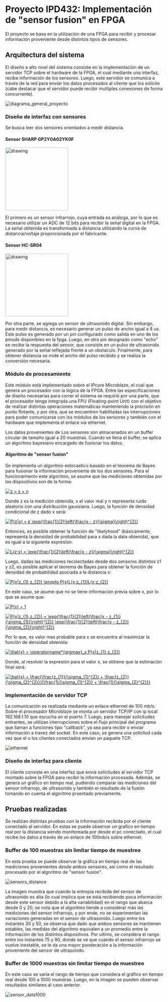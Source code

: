 # Proyecto IPD432: Implementación de "sensor fusion" en FPGA

El proyecto se basa en la utilización de una FPGA para recibir y procesar información proveniente desde distintos tipos de sensores.

## Arquitectura del sistema

El diseño a alto nivel del sistema consiste en la implementación de un servidor TCP sobre el hardware de la FPGA, el cual mediante una interfaz, recibe información de los sensores. Luego, este servidor se comunica a través de la red para enviar los datos procesados al cliente que los solicite (cabe destacar que el servidor puede recibir multiples conexiones de forma concurrente).

![diagrama_general_proyecto](https://user-images.githubusercontent.com/6885419/59152844-659bc180-8a1a-11e9-9238-d148de9c8314.png)

### Diseño de interfaz con sensores

Se busca leer dos sensores orientados a medir distancia.

#### Sensor  SHARP GP2Y0A02YK0F

<img src="https://user-images.githubusercontent.com/6885419/59152999-f2944a00-8a1d-11e9-9633-cc5c80acd938.jpg" alt="drawing" width="200"/>

El primero es un sensor infrarrojo, cuya entrada es análoga, por lo que es necesario utilizar un ADC de 12 bits para recibir la señal digital en la FPGA. La señal obtenida es transformada a distancia utilizando la curva de distancia/voltaje proporcionada por el fabricante.

#### Sensor HC-SR04

<img src="https://user-images.githubusercontent.com/6885419/59153046-0c825c80-8a1f-11e9-9226-131cb57604fb.jpg" alt="drawing" width="200"/>

Por otra parte, se agrega un sensor de ultrasonido digital. Sin embargo, para medir distancia, es necesario generar un pulso de ancho igual a 8 us. Este pulso es generado por un pin configurado como salida en uno de los pmods disponibles en la fpga. Luego, en otro pin designado como "echo" se recibe la respuesta del sensor, que consiste en un pulso de ultrasonido generado por la señal reflejada frente a un obstaculo. Finalmente, para obtener distancia se mide el ancho del pulso recibido y se realiza la conversión necesaria.  

### Módulo de procesamiento

Este módulo está implementado sobre el IPcore Microblaze, el cual que genera un procesador con la lógica de la FPGA. Entre las especificaciones de diseño necesarias para correr el sistema se requirió por una parte, que el procesador tenga integrada una FPU (Floating-point Unit) con el objetivo de realizar distintas operaciones matematicas manteniendo la precisión en punto flotante, y por otra, que se encuentren habilitadas las interrupciones para poder comunicarse con los módulos de los sensores y también con el hardware que implementa el enlace via ethernet.

Los datos provenientes de Los sensores son almacenados en un buffer circular de tamaño igual a 20 muestras. Cuando se llena el buffer, se aplica un algoritmo bayesiano encargado de fusionar los datos.

#### Algoritmo de "sensor fusion"

Se implementa un algoritmo estocastico basado en el teorema de Bayes para fusionar la información proveniente de los dos sensores. Para el funcionamiento este algoritmo, se asume que las mediciones obtenidas por los dispositivos son de la forma:

<a href="https://www.codecogs.com/eqnedit.php?latex=z&space;=&space;x&space;&plus;&space;n" target="_blank"><img src="https://latex.codecogs.com/gif.latex?z&space;=&space;x&space;&plus;&space;n" title="z = x + n"/></a>

Donde z es la medición obtenida, x el valor real y n representa ruido aleatorio con una distribución gaussiana. Luego, la función de densidad condicional de z dado x será:

<a href="https://www.codecogs.com/eqnedit.php?latex=P(z|x)&space;=&space;k&space;\exp{\frac{1}{2}\left(\frac{x&space;-&space;z}{\sigma}\right)^{2}}" target="_blank"><img src="https://latex.codecogs.com/gif.latex?P(z|x)&space;=&space;k&space;\exp{\frac{1}{2}\left(\frac{x&space;-&space;z}{\sigma}\right)^{2}}" title="P(z|x) = k \exp{\frac{1}{2}\left(\frac{x - z}{\sigma}\right)^{2}}" /></a>

Entonces, es posible obtener la función de "likelyhood" (básicamente, representa la densidad de probabilidad para x dada la data obtenida), que es igual a la siguiente expresión:

<a href="https://www.codecogs.com/eqnedit.php?latex=L(z;x)&space;=&space;\exp{\frac{1}{2}\left(\frac{x&space;-&space;z}{\sigma}\right)^{2}}" target="_blank"><img src="https://latex.codecogs.com/gif.latex?L(z;x)&space;=&space;\exp{\frac{1}{2}\left(\frac{x&space;-&space;z}{\sigma}\right)^{2}}" title="L(z;x) = \exp{\frac{1}{2}\left(\frac{x - z}{\sigma}\right)^{2}}" /></a>

Luego, dadas las mediciones recolectadas desde dos sensores distintos z1 y z2, es posible aplicar el teorema de Bayes para obtener la función de densidad de probabilidad asociada a la distancia x:

<a href="https://www.codecogs.com/eqnedit.php?latex=P(x|z_{1},z_{2})&space;\propto&space;P(x)L(x;z_{1})L(x;z_{2})" target="_blank"><img src="https://latex.codecogs.com/gif.latex?P(x|z_{1},z_{2})&space;\propto&space;P(x)L(x;z_{1})L(x;z_{2})" title="P(x|z_{1},z_{2}) \propto P(x)L(x;z_{1})L(x;z_{2})" /></a>

En este caso, se asume que no se tiene información previa sobre x, por lo que se asume que:

<a href="https://www.codecogs.com/eqnedit.php?latex=P(x)&space;=&space;1" target="_blank"><img src="https://latex.codecogs.com/gif.latex?P(x)&space;=&space;1" title="P(x) = 1" /></a>

<a href="https://www.codecogs.com/eqnedit.php?latex=P(x|z_{1},z_{2})&space;=&space;\exp{\frac{1}{2}\left(\frac{x&space;-&space;z_{1}}{\sigma_{1}}\right)^{2}}&space;\exp{\frac{1}{2}\left(\frac{x&space;-&space;z_{2}}{\sigma_{2}}\right)^{2}}" target="_blank"><img src="https://latex.codecogs.com/gif.latex?P(x|z_{1},z_{2})&space;=&space;\exp{\frac{1}{2}\left(\frac{x&space;-&space;z_{1}}{\sigma_{1}}\right)^{2}}&space;\exp{\frac{1}{2}\left(\frac{x&space;-&space;z_{2}}{\sigma_{2}}\right)^{2}}" title="P(x|z_{1},z_{2}) = \exp{\frac{1}{2}\left(\frac{x - z_{1}}{\sigma_{1}}\right)^{2}} \exp{\frac{1}{2}\left(\frac{x - z_{2}}{\sigma_{2}}\right)^{2}}" /></a>

Por lo que, es valor mas probable para x se encuentra al maximizar la función de densidad obtenida:

<a href="https://www.codecogs.com/eqnedit.php?latex=\hat{x}&space;=&space;\operatorname*{argmax}_x&space;P(x|z_{1},z_{2})" target="_blank"><img src="https://latex.codecogs.com/gif.latex?\hat{x}&space;=&space;\operatorname*{argmax}_x&space;P(x|z_{1},z_{2})" title="\hat{x} = \operatorname*{argmax}_x P(x|z_{1},z_{2})" /></a>

Donde, al resolver la expresión para el valor x, se obtiene que la estimación final será:

<a href="https://www.codecogs.com/eqnedit.php?latex=\hat{x}&space;=&space;\frac{\frac{z_{1}}{\sigma_{1}^{2}}&space;&plus;&space;\frac{z_{2}}{\sigma_{2}^{2}}}{\frac{1}{\sigma_{1}^{2}}&space;&plus;&space;\frac{1}{\sigma_{2}^{2}}}" target="_blank"><img src="https://latex.codecogs.com/gif.latex?\hat{x}&space;=&space;\frac{\frac{z_{1}}{\sigma_{1}^{2}}&space;&plus;&space;\frac{z_{2}}{\sigma_{2}^{2}}}{\frac{1}{\sigma_{1}^{2}}&space;&plus;&space;\frac{1}{\sigma_{2}^{2}}}" title="\hat{x} = \frac{\frac{z_{1}}{\sigma_{1}^{2}} + \frac{z_{2}}{\sigma_{2}^{2}}}{\frac{1}{\sigma_{1}^{2}} + \frac{1}{\sigma_{2}^{2}}}" /></a>

### Implementación de servidor TCP

La comunicación es realizada mediante un enlace ethernet de 100 mb/s. Sobre el procesador Microblaze se monta un servidor TCP/IP con ip local 192.168.1.10 que escucha en el puerto 7. Luego, para manejar solicitudes entrantes, se utilizan interrupciones sobre el flujo principal del programa que llaman a funciones tipo "callback", ya sea para recibir o enviar información a travez del socket. En este caso, se genera una solicitud cada vez que el o los clientes conectados envian un paquete TCP.

![ethernet](https://user-images.githubusercontent.com/6885419/59155764-91409b00-8a5e-11e9-85bc-cd3392414d2e.png)

### Diseño de interfaz para cliente

El cliente consiste en una interfaz que envía solicitudes al servidor TCP montado sobre la FPGA para recibir la información procesada. Además, se genera un gráfico en tiempo real, pudiendo comparar las mediciones del sensor infrarrojo, de ultrasonido y también el resultado de la fusión tomando en cuenta el algoritmo prsentado previamente.

## Pruebas realizadas

Se realizan distintas pruebas con la información recibida por el cliente conectado al servidor. En estas se puede observar un grafico en tiempo real por la distancia siendo monitoreada por desde el pc conectado, el cual recibe los datos a través de un enlace de 100mb/s sobre ethernet.

### Buffer de 100 muestras sin limitar tiempo de muestreo

En esta prueba se puede observar la gráfica en tiempo real de las mediciones provenientes desde ambos sensores, así como el resultado procesado por el algoritmo de "sensor fusion".

![sensors_distance](https://user-images.githubusercontent.com/6885419/59168936-fdc2a500-8b05-11e9-9ba8-587b4f93f8a8.jpg)

La imagen muestra que cuando la entropía recibida del sensor de ultrasonido es alta (lo cual implica que se está recibiendo poca información desde este sensor debido a la alta variabilidad) en el rango que abarca desde 0 y 20, se nota que el algoritmo tiende a considerar más las mediciones del sensor infrarrojo, y por ende, no se experimentan las variaciones generadas en el sensor de ultrasonido. Luego entre los instantes 30 y 50, se observa que dado que ambos sensores se mantienen estables, las medidas del algoritmo equivalen a un promedio entre la información de los distintos dispositivos. Por ultimo, se considera el rango entre los instantes 75 y 90, donde se ve que cuando el sensor infrarrojo se vuelve inestable, se le da una mayor ponderación a la información proveniente del sensor de ultrasonido.

### Buffer de 1000 muestras sin limitar tiempo de muestreo

En este caso se varía el rango de tiempo que considera el gráfico en tiempo real desde 100 a 1000 muestras. Luego, en la imagen se pueden observar resultados similares al caso anterior.

![sensor_data1000](https://user-images.githubusercontent.com/6885419/59170205-94459500-8b0b-11e9-9a3e-06297c4b709d.jpg)
